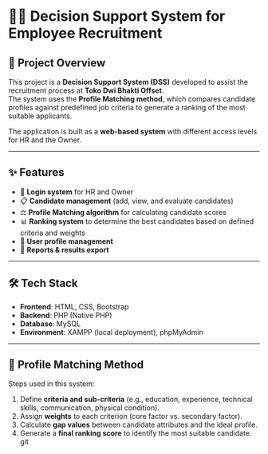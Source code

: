 # 🧑‍💼 Decision Support System for Employee Recruitment

## 📌 Project Overview
This project is a **Decision Support System (DSS)** developed to assist the recruitment process at **Toko Dwi Bhakti Offset**.  
The system uses the **Profile Matching method**, which compares candidate profiles against predefined job criteria to generate a ranking of the most suitable applicants.

The application is built as a **web-based system** with different access levels for HR and the Owner.

---

## ✨ Features
- 🔐 **Login system** for HR and Owner  
- 📋 **Candidate management** (add, view, and evaluate candidates)  
- ⚖️ **Profile Matching algorithm** for calculating candidate scores  
- 📊 **Ranking system** to determine the best candidates based on defined criteria and weights  
- 👤 **User profile management**  
- 📑 **Reports & results export**  

---

## 🛠️ Tech Stack
- **Frontend**: HTML, CSS, Bootstrap  
- **Backend**: PHP (Native PHP)  
- **Database**: MySQL  
- **Environment**: XAMPP (local deployment), phpMyAdmin  

---

## 🧮 Profile Matching Method
Steps used in this system:
1. Define **criteria and sub-criteria** (e.g., education, experience, technical skills, communication, physical condition).  
2. Assign **weights** to each criterion (core factor vs. secondary factor).  
3. Calculate **gap values** between candidate attributes and the ideal profile.  
4. Generate a **final ranking score** to identify the most suitable candidate.  
git
